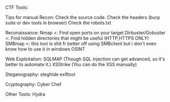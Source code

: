 CTF Tools:

Tips for manual Recon:
Check the source code.
Check the headers (burp suite or dev tools in browser)
Check the robots.txt

Reconaissance:
Nmap <: Find open ports on your target
Dirbuster/Gobuster <: Find hidden directories that might be useful (HTTP,HTTPS ONLY)
SMBmap <: this tool is shit fr better off using SMBclient but i don't even know how to use it in windows
OSINT

Web Exploitation:
SQLMAP (Though SQL injection can get advanced, so it's better to automate it.)
XSStrike (You can do the XSS manually)

Steganography:
steghide
exiftool

Cryptography:
Cyber Chef

Other Tools:
Hydra

